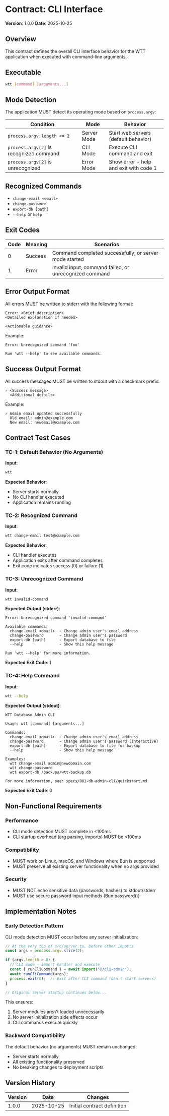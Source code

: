 # Contract: CLI Interface

**Version**: 1.0.0
**Date**: 2025-10-25

## Overview

This contract defines the overall CLI interface behavior for the WTT application when executed with command-line arguments.

## Executable

```bash
wtt [command] [arguments...]
```

## Mode Detection

The application MUST detect its operating mode based on `process.argv`:

| Condition | Mode | Behavior |
|-----------|------|----------|
| `process.argv.length <= 2` | Server Mode | Start web servers (default behavior) |
| `process.argv[2]` is recognized command | CLI Mode | Execute CLI command and exit |
| `process.argv[2]` is unrecognized | Error Mode | Show error + help and exit with code 1 |

## Recognized Commands

- `change-email <email>`
- `change-password`
- `export-db [path]`
- `--help` or `help`

## Exit Codes

| Code | Meaning | Scenarios |
|------|---------|-----------|
| 0 | Success | Command completed successfully; or server mode started |
| 1 | Error | Invalid input, command failed, or unrecognized command |

## Error Output Format

All errors MUST be written to stderr with the following format:

```
Error: <Brief description>
<Detailed explanation if needed>

<Actionable guidance>
```

Example:
```
Error: Unrecognized command 'foo'

Run 'wtt --help' to see available commands.
```

## Success Output Format

All success messages MUST be written to stdout with a checkmark prefix:

```
✓ <Success message>
  <Additional details>
```

Example:
```
✓ Admin email updated successfully
  Old email: admin@example.com
  New email: newemail@example.com
```

## Contract Test Cases

### TC-1: Default Behavior (No Arguments)

**Input**:
```bash
wtt
```

**Expected Behavior**:
- Server starts normally
- No CLI handler executed
- Application remains running

### TC-2: Recognized Command

**Input**:
```bash
wtt change-email test@example.com
```

**Expected Behavior**:
- CLI handler executes
- Application exits after command completes
- Exit code indicates success (0) or failure (1)

### TC-3: Unrecognized Command

**Input**:
```bash
wtt invalid-command
```

**Expected Output (stderr)**:
```
Error: Unrecognized command 'invalid-command'

Available commands:
  change-email <email>  - Change admin user's email address
  change-password       - Change admin user's password
  export-db [path]      - Export database to file
  --help                - Show this help message

Run 'wtt --help' for more information.
```

**Expected Exit Code**: 1

### TC-4: Help Command

**Input**:
```bash
wtt --help
```

**Expected Output (stdout)**:
```
WTT Database Admin CLI

Usage: wtt [command] [arguments...]

Commands:
  change-email <email>  - Change admin user's email address
  change-password       - Change admin user's password (interactive)
  export-db [path]      - Export database to file for backup
  --help                - Show this help message

Examples:
  wtt change-email admin@newdomain.com
  wtt change-password
  wtt export-db /backups/wtt-backup.db

For more information, see: specs/001-db-admin-cli/quickstart.md
```

**Expected Exit Code**: 0

## Non-Functional Requirements

### Performance
- CLI mode detection MUST complete in <100ms
- CLI startup overhead (arg parsing, imports) MUST be <100ms

### Compatibility
- MUST work on Linux, macOS, and Windows where Bun is supported
- MUST preserve all existing server functionality when no args provided

### Security
- MUST NOT echo sensitive data (passwords, hashes) to stdout/stderr
- MUST use secure password input methods (Bun.password())

## Implementation Notes

### Early Detection Pattern

CLI mode detection MUST occur before any server initialization:

```typescript
// At the very top of src/server.ts, before other imports
const args = process.argv.slice(2);

if (args.length > 0) {
  // CLI mode - import handler and execute
  const { runCliCommand } = await import("@/cli-admin");
  await runCliCommand(args);
  process.exit(0);  // Exit after CLI command (don't start servers)
}

// Original server startup continues below...
```

This ensures:
1. Server modules aren't loaded unnecessarily
2. No server initialization side effects occur
3. CLI commands execute quickly

### Backward Compatibility

The default behavior (no arguments) MUST remain unchanged:
- Server starts normally
- All existing functionality preserved
- No breaking changes to deployment scripts

## Version History

| Version | Date | Changes |
|---------|------|---------|
| 1.0.0 | 2025-10-25 | Initial contract definition |
